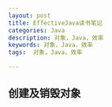 ```yaml
---
layout: post
title: EffectiveJava读书笔记
categories: Java
description: 对象，Java，效率
keywords: 对象，Java，效率
tags:  对象，Java，效率

---
```


## 创建及销毁对象






